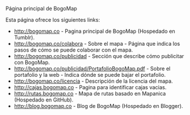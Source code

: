 Página principal de BogoMap

Esta página ofrece los siguientes links:

 * <http://bogomap.co> - Pagina principal de BogoMap (Hospedado en Tumblr).
 * <http://bogomap.co/colabora> - Sobre el mapa - Página que indica los pasos de cómo se puede colaborar con el mapa.
 * <http://bogomap.co/publicidad> - Sección que describe cómo publicitar con BogoMap.
 * <http://bogomap.co/publicidad/PortafolioBogoMap.pdf> - Sobre el portafolio y la web - Indica dónde se puede bajar el portafolio.
 * <http://bogomap.co/licencia> - Descripción de la licencia del mapa.
 * <http://cajas.bogomap.co> - Pagina para identificar cajas vacias.
 * <http://rutas.bogomap.co> - Mapa de rutas basado en Mapanica (Hospedado en GitHub).
 * <http://blog.bogomap.co> - Blog de BogoMap (Hospedado en Blogger).

